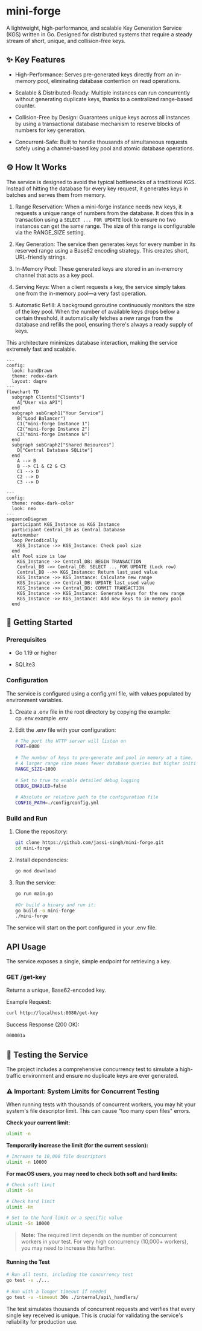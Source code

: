 # mini-forge

A lightweight, high-performance, and scalable Key Generation Service (KGS) written in Go. Designed for distributed systems that require a steady stream of short, unique, and collision-free keys.

## ✨ Key Features

*   High-Performance: Serves pre-generated keys directly from an in-memory pool, eliminating database contention on read operations.
    
*   Scalable & Distributed-Ready: Multiple instances can run concurrently without generating duplicate keys, thanks to a centralized range-based counter.
    
*   Collision-Free by Design: Guarantees unique keys across all instances by using a transactional database mechanism to reserve blocks of numbers for key generation.
    
*   Concurrent-Safe: Built to handle thousands of simultaneous requests safely using a channel-based key pool and atomic database operations.
    

## ⚙️ How It Works

The service is designed to avoid the typical bottlenecks of a traditional KGS. Instead of hitting the database for every key request, it generates keys in batches and serves them from memory.

1.  Range Reservation: When a mini-forge instance needs new keys, it requests a unique range of numbers from the database. It does this in a transaction using a `SELECT ... FOR UPDATE` lock to ensure no two instances can get the same range. The size of this range is configurable via the RANGE\_SIZE setting.
    
2.  Key Generation: The service then generates keys for every number in its reserved range using a Base62 encoding strategy. This creates short, URL-friendly strings.
    
3.  In-Memory Pool: These generated keys are stored in an in-memory channel that acts as a key pool.
    
4.  Serving Keys: When a client requests a key, the service simply takes one from the in-memory pool—a very fast operation.
    
5.  Automatic Refill: A background goroutine continuously monitors the size of the key pool. When the number of available keys drops below a certain threshold, it automatically fetches a new range from the database and refills the pool, ensuring there's always a ready supply of keys.
    

This architecture minimizes database interaction, making the service extremely fast and scalable.
```mermaid
---
config:
  look: handDrawn
  theme: redux-dark
  layout: dagre
---
flowchart TD
  subgraph Clients["Clients"]
    A["User via API"]
  end
  subgraph subGraph1["Your Service"]
    B("Load Balancer")
    C1("mini-forge Instance 1")
    C2("mini-forge Instance 2")
    C3("mini-forge Instance N")
  end
  subgraph subGraph2["Shared Resources"]
    D["Central Database SQLite"]
  end
    A --> B
    B --> C1 & C2 & C3
    C1 --> D
    C2 --> D
    C3 --> D
```
```mermaid
---
config:
  theme: redux-dark-color
  look: neo
---
sequenceDiagram
  participant KGS_Instance as KGS Instance
  participant Central_DB as Central Database
  autonumber
  loop Periodically
    KGS_Instance ->> KGS_Instance: Check pool size
  end
  alt Pool size is low
    KGS_Instance ->> Central_DB: BEGIN TRANSACTION
    Central_DB ->> Central_DB: SELECT ... FOR UPDATE (Lock row)
    Central_DB -->> KGS_Instance: Return last_used value
    KGS_Instance ->> KGS_Instance: Calculate new range
    KGS_Instance ->> Central_DB: UPDATE last_used value
    KGS_Instance ->> Central_DB: COMMIT TRANSACTION
    KGS_Instance ->> KGS_Instance: Generate keys for the new range
    KGS_Instance ->> KGS_Instance: Add new keys to in-memory pool
  end
```

## 🚀 Getting Started

### Prerequisites

*   Go 1.19 or higher
    
*   SQLite3
    

### Configuration

The service is configured using a config.yml file, with values populated by environment variables.

1.  Create a .env file in the root directory by copying the example:  
    cp .env.example .env  
      
    
2.  Edit the .env file with your configuration:  
    ```bash
    # The port the HTTP server will listen on  
    PORT=8080  
      
    # The number of keys to pre-generate and pool in memory at a time.  
    # A larger range size means fewer database queries but higher initial memory use.  
    RANGE_SIZE=1000  
      
    # Set to true to enable detailed debug logging  
    DEBUG_ENABLED=false  
      
    # Absolute or relative path to the configuration file  
    CONFIG_PATH=./config/config.yml 
    ``` 
      
    

### Build and Run

1.  Clone the repository:  
    ```bash
    git clone https://github.com/jassi-singh/mini-forge.git
    cd mini-forge  
    ```
      
    
2.  Install dependencies:  
    ```bash
    go mod download  
    ```
      
    
3.  Run the service:  
    ```bash
    go run main.go  
      
    #Or build a binary and run it:  
    go build -o mini-forge  
    ./mini-forge  
    ```
    

The service will start on the port configured in your .env file.

## API Usage

The service exposes a single, simple endpoint for retrieving a key.

### GET /get-key

Returns a unique, Base62-encoded key.

Example Request:
```bash
curl http://localhost:8080/get-key 
``` 
  

Success Response (200 OK):
```bash
000001a  
```
  

## 🧪 Testing the Service

The project includes a comprehensive concurrency test to simulate a high-traffic environment and ensure no duplicate keys are ever generated.

### ⚠️ Important: System Limits for Concurrent Testing

When running tests with thousands of concurrent workers, you may hit your system's file descriptor limit. This can cause "too many open files" errors.

**Check your current limit:**
```bash
ulimit -n
```

**Temporarily increase the limit (for the current session):**
```bash
# Increase to 10,000 file descriptors
ulimit -n 10000
```

**For macOS users, you may need to check both soft and hard limits:**
```bash
# Check soft limit
ulimit -Sn

# Check hard limit
ulimit -Hn

# Set to the hard limit or a specific value
ulimit -Sn 10000
```

> **Note:** The required limit depends on the number of concurrent workers in your test. For very high concurrency (10,000+ workers), you may need to increase this further.

#### Running the Test

```bash
# Run all tests, including the concurrency test  
go test -v ./...  
  
# Run with a longer timeout if needed  
go test -v -timeout 30s ./internal/api\_handlers/  
```
  

The test simulates thousands of concurrent requests and verifies that every single key received is unique. This is crucial for validating the service's reliability for production use.
